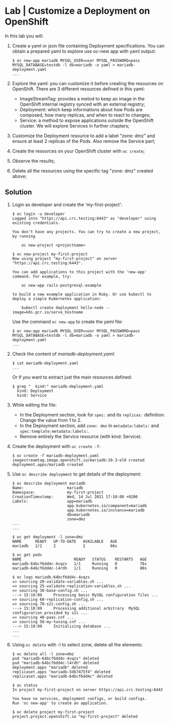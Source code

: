 # Lab | Customize a Deployment on OpenShift

In this lab you will:

1. Create a yaml or json file containing Deployment specifications. You can
   obtain a prepared yaml to explore use oc-new app with yaml output:

   ``` console
   $ oc new-app mariadb MYSQL_USER=user MYSQL_PASSWORD=pass MYSQL_DATABASE=testdb -l db=mariadb -o yaml > mariadb-deployment.yaml
   ...
   ```

2. Explore the yaml: you can customize it before creating the resources on
   OpenShift.
   There are 3 different resources defined in this yaml:

   - ImageStreamTag: provides a metod to keep an image in the OpenShift
     internal registry synced with an external registry;
   - Deployment: which keep informations about how Pods are composed, how many
     replicas, and when to react to changes;
   - Service: a method to expose applications outside the OpenShift cluster.
     We will explore Services in further chapters;

3. Customize the Deployment resource to add a label "zone: dmz" and ensure
   at least 2 replicas of the Pods. Also remove the Service part;

4. Create the resources on your OpenShift cluster with ```oc create```;

5. Observe the results;

6. Delete all the resources using the specific tag "zone: dmz" created above;

## Solution

1. Login as developer and create the 'my-first-project':

   ```console
   $ oc login -u developer
   Logged into "https://api.crc.testing:6443" as "developer" using existing credentials.

   You don't have any projects. You can try to create a new project, by running

       oc new-project <projectname>

   $ oc new-project my-first-project
   Now using project "my-first-project" on server "https://api.crc.testing:6443".

   You can add applications to this project with the 'new-app' command. For example, try:

       oc new-app rails-postgresql-example

   to build a new example application in Ruby. Or use kubectl to deploy a simple Kubernetes application:

       kubectl create deployment hello-node --image=k8s.gcr.io/serve_hostname
   ```

   Use the command `oc new-app` to create the yaml file:

   ```console
   $ oc new-app mariadb MYSQL_USER=user MYSQL_PASSWORD=pass MYSQL_DATABASE=testdb -l db=mariadb -o yaml > mariadb-deployment.yaml
   ...
   ```

2. Check the content of *mariadb-deployment.yaml*:

   ```console
   $ cat mariadb-deployment.yaml
   ...
   ```

   Or if you want to extract just the main resources defined:

   ```console
   $ grep "  kind:" mariadb-deployment.yaml
     kind: Deployment
     kind: Service
   ```

3. While editing the file:

   - In the Deployment section, look for `spec:` and its `replicas:` definition.
     Change the value from 1 to 2.
   - In the Deployment section, add `zone: dmz` in `metadata:labels:` and
     `spec:template:metadata:labels:`.
   - Remove entirely the Service resource (with kind: Service).

4. Create the deployment with `oc create -f`:

   ```console
   $ oc create -f mariadb-deployment.yaml
   imagestreamtag.image.openshift.io/mariadb:10.3-el8 created
   deployment.apps/mariadb created
   ```

5. Use `oc describe deployment` to get details of the deployment:

   ```console
   $ oc describe deployment mariadb
   Name:                   mariadb
   Namespace:              my-first-project
   CreationTimestamp:      Wed, 14 Jul 2021 17:10:00 +0200
   Labels:                 app=mariadb
                           app.kubernetes.io/component=mariadb
                           app.kubernetes.io/instance=mariadb
                           db=mariadb
                           zone=dmz
   ...
   ...

   $ oc get deployment -l zone=dmz
   NAME      READY   UP-TO-DATE   AVAILABLE   AGE
   mariadb   2/2     2            2           66s

   $ oc get pods
   NAME                       READY   STATUS    RESTARTS   AGE
   mariadb-64bcf6dd4c-4vqzs   1/1     Running   0          76s
   mariadb-64bcf6dd4c-l4rdh   1/1     Running   0          80s

   $ oc logs mariadb-64bcf6dd4c-4vqzs
   => sourcing 20-validate-variables.sh ...
   => sourcing 25-validate-replication-variables.sh ...
   => sourcing 30-base-config.sh ...
   ---> 15:10:09     Processing basic MySQL configuration files ...
   => sourcing 60-replication-config.sh ...
   => sourcing 70-s2i-config.sh ...
   ---> 15:10:09     Processing additional arbitrary  MySQL configuration provided by s2i ...
   => sourcing 40-paas.cnf ...
   => sourcing 50-my-tuning.cnf ...
   ---> 15:10:09     Initializing database ...
   ...
   ...
   ```

6. Using `oc delete` with -l to select zone, delete all the elements:

   ```console
   $ oc delete all -l zone=dmz
   pod "mariadb-64bcf6dd4c-4vqzs" deleted
   pod "mariadb-64bcf6dd4c-l4rdh" deleted
   deployment.apps "mariadb" deleted
   replicaset.apps "mariadb-5db7475f4" deleted
   replicaset.apps "mariadb-64bcf6dd4c" deleted

   $ oc status
   In project my-first-project on server https://api.crc.testing:6443

   You have no services, deployment configs, or build configs.
   Run 'oc new-app' to create an application.

   $ oc delete project my-first-project
   project.project.openshift.io "my-first-project" deleted
   ```
